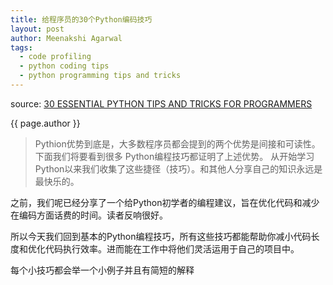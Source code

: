 ```yaml
---
title: 给程序员的30个Python编码技巧
layout: post
author: Meenakshi Agarwal
tags:
  - code profiling
  - python coding tips
  - python programming tips and tricks
---
```

source: [30 ESSENTIAL PYTHON TIPS AND TRICKS FOR PROGRAMMERS](http://www.techbeamers.com/essential-python-tips-tricks-programmers/)
<p class="citation">{{ page.author }}</p>

 >Pythion优势到底是，大多数程序员都会提到的两个优势是间接和可读性。下面我们将要看到很多
 Python编程技巧都证明了上述优势。
 从开始学习Python以来我们收集了这些捷径（技巧）。和其他人分享自己的知识永远是最快乐的。

之前，我们呢已经分享了一个给Python初学者的编程建议，旨在优化代码和减少在编码方面话费的时间。读者反响很好。

所以今天我们回到基本的Python编程技巧，所有这些技巧都能帮助你减小代码长度和优化代码执行效率。进而能在工作中将他们灵活运用于自己的项目中。

每个小技巧都会举一个小例子并且有简短的解释
